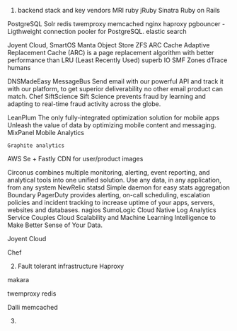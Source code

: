 1. backend stack and key vendors
  MRI ruby
  jRuby
  Sinatra
  Ruby on Rails

  PostgreSQL
  Solr
  redis
  twemproxy
  memcached
  nginx
  haproxy
  pgbouncer - Ligthweight connection pooler for PostgreSQL.
  elastic search

  Joyent Cloud,
  SmartOS
  Manta Object Store
  ZFS
  ARC Cache
    Adaptive Replacement Cache (ARC) is a page replacement algorithm with better performance than LRU (Least Recently Used)
  superb IO
  SMF
  Zones
  dTrace
  humans

  DNSMadeEasy
  MessageBus
    Send email with our powerful API and track it with our platform, to get superior deliverability no other email product can match.
  Chef
  SiftScience
    Sift Science prevents fraud by learning and adapting to real-time fraud activity across the globe.

  LeanPlum
    The only fully-integrated optimization
    solution for mobile apps
    Unleash the value of data by optimizing mobile content and messaging.
  MixPanel
    Mobile Analytics

    Graphite analytics

  AWS Se + Fastly CDN for user/product images

  Circonus
    combines multiple monitoring, alerting, event reporting, and analytical tools into one unified solution. Use any data, in any application, from any system
  NewRelic
  statsd
    Simple daemon for easy stats aggregation
  Boundary
  PagerDuty
    provides alerting, on-call scheduling, escalation policies and incident tracking to increase uptime of your apps, servers, websites and databases.
  nagios
  SumoLogic
     Cloud Native Log Analytics Service Couples Cloud Scalability and Machine Learning Intelligence to Make Better Sense of Your Data.


Joyent Cloud

Chef


2. Fault tolerant infrastructure
  Haproxy

  makara

  twemproxy  redis

  Dalli  memcached

3.
